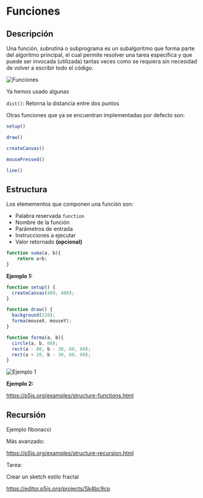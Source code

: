 # Funciones

## Descripción

Una función, subrutina o subprograma es un subalgoritmo que forma parte del algoritmo principal, el cual permite resolver una tarea específica y que puede ser invocada (utilizada) tantas veces como se requiera sin necesidad de volver a escribir todo el código.

![Funciones](https://raw.githubusercontent.com/daniels13ca/Intro_Programacion/master/images/Funciones.png)

Ya hemos usado algunas

`dist()`: Retorna la distancia entre dos puntos

Otras funciones que ya se encuentran implementadas por defecto son:

```javascript
setup()

draw()

createCanvas()

mousePressed()

line()
```


## Estructura

Los elemementos que componen una función son:

* Palabra reservada `function`
* Nombre de la función
* Parámetros de entrada
* Instrucciones a ejecutar
* Valor retornado **(opcional)**

```javascript
function suma(a, b){
    return a+b; 
} 
```

**Ejemplo 1:**

```javascript
function setup() {
  createCanvas(400, 400);
}

function draw() {
  background(220);
  forma(mouseX, mouseY);
}

function forma(a, b){
  circle(a, b, 60);
  rect(a - 80, b - 30, 60, 60);
  rect(a + 20, b - 30, 60, 60);
}
```

![Ejemplo 1](https://raw.githubusercontent.com/daniels13ca/Intro_Programacion/master/images/Funciones1.png)

**Ejemplo 2:**

https://p5js.org/examples/structure-functions.html

## Recursión 


Ejemplo fibonacci

Más avanzado: 

https://p5js.org/examples/structure-recursion.html

Tarea:

Crear un sketch estilo fractal

https://editor.p5js.org/projects/Sk4bc9cp
